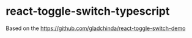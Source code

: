 # react-toggle-switch-typescript
Based on the https://github.com/gladchinda/react-toggle-switch-demo
